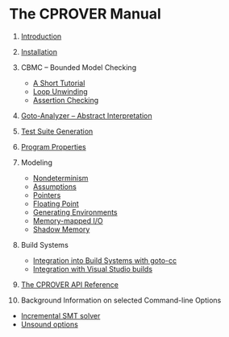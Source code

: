 # The CPROVER Manual

1. [Introduction](introduction/)

2. [Installation](installation/)

3. CBMC &ndash; Bounded Model Checking

   * [A Short Tutorial](cbmc/tutorial/)
   * [Loop Unwinding](cbmc/unwinding/)
   * [Assertion Checking](cbmc/assertions/)

4. [Goto-Analyzer &ndash; Abstract Interpretation](goto-analyzer/)

5. [Test Suite Generation](test-suite/)

6. [Program Properties](properties/)

7. Modeling

   * [Nondeterminism](modeling/nondeterminism/)
   * [Assumptions](modeling/assumptions/)
   * [Pointers](modeling/pointers/)
   * [Floating Point](modeling/floating-point/)
   * [Generating Environments](goto-harness/)
   * [Memory-mapped I/O](modeling/mmio/)
   * [Shadow Memory](modeling/shadow-memory/)

8. Build Systems

   * [Integration into Build Systems with goto-cc](goto-cc/)
   * [Integration with Visual Studio builds](visual-studio/)

9. [The CPROVER API Reference](api/)

10. Background Information on selected Command-line Options

   * [Incremental SMT solver](smt2-incr/)
   * [Unsound options](unsound_options/)
